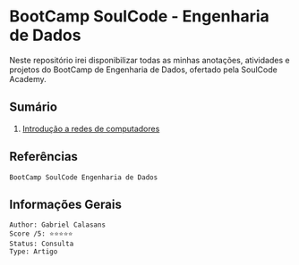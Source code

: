 # BootCamp SoulCode - Engenharia de Dados

Neste repositório irei disponibilizar todas as minhas anotações, atividades e projetos do BootCamp de Engenharia de Dados, ofertado pela SoulCode Academy.

## **Sumário**

1. [Introdução a redes de computadores](https://github.com/AndersonGabrielCalasans/BootCamp-SoulCode-Engenharia-Dados/blob/main/Introdu%C3%A7%C3%A3o_a_redes_de_computadores.md)

## Referências

    BootCamp SoulCode Engenharia de Dados

## Informações Gerais

    Author: Gabriel Calasans
    Score /5: ⭐️⭐️⭐️⭐️⭐️
    Status: Consulta
    Type: Artigo
